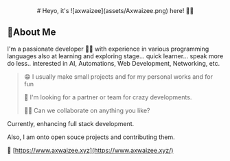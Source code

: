 <div align="center">
# Heyo, it's ![axwaizee](assets/Axwaizee.png) here! 🧑‍💻
</div>

## 🧬About Me

I'm a passionate developer 👩‍💻 with experience in various programming languages also at learning and exploring stage... quick learner... speak more do less.. interested in AI, Automations, Web Development, Networking, etc. 

> 😁 I usually make small projects and for my personal works and for fun
>
> 🤔 I'm looking for a partner or team for crazy developments.
>
> 👯‍♀️ Can we collaborate on anything you like?

Currently, enhancing full stack development.

Also, I am onto open souce projects and contributing them.

🔗 [https://www.axwaizee.xyz](https://www.axwaizee.xyz/)
